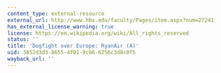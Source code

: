 ```yaml
---
content_type: external-resource
external_url: http://www.hbs.edu/faculty/Pages/item.aspx?num=27241
has_external_license_warning: true
license: https://en.wikipedia.org/wiki/All_rights_reserved
status: ''
title: 'Dogfight over Europe: RyanAir (A)'
uid: 3852d3d3-8655-4f01-9cb6-6256c3d8c0f5
wayback_url: ''
---
```

